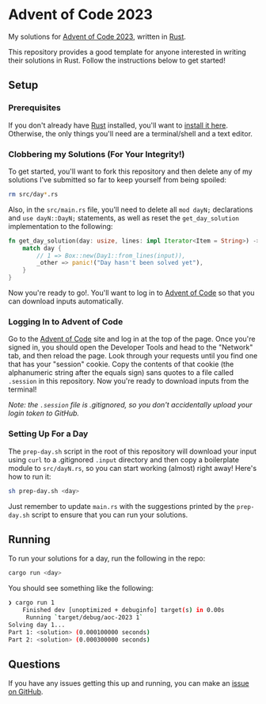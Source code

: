 Advent of Code 2023
===================

My solutions for [Advent of Code 2023][aoc 2023], written in [Rust][rust].

This repository provides a good template for anyone interested in writing
their solutions in Rust. Follow the instructions below to get started!

## Setup

### Prerequisites

If you don't already have [Rust][rust] installed, you'll want to
[install it here][install rust]. Otherwise, the only things you'll need
are a terminal/shell and a text editor.

### Clobbering my Solutions (For Your Integrity!)

To get started, you'll want to fork this repository and then delete any
of my solutions I've submitted so far to keep yourself from being spoiled:

```bash
rm src/day*.rs
```

Also, in the `src/main.rs` file, you'll need to delete all `mod dayN;`
declarations and `use dayN::DayN;` statements, as well as reset the
`get_day_solution` implementation to the following:

```rust
fn get_day_solution(day: usize, lines: impl Iterator<Item = String>) -> Box<dyn DaySolution> {
    match day {
        // 1 => Box::new(Day1::from_lines(input)),
        _other => panic!("Day hasn't been solved yet"),
    }
}
```

Now you're ready to go!. You'll want to log in to [Advent of Code][aoc 2023]
so that you can download inputs automatically.

### Logging In to Advent of Code

Go to the [Advent of Code][aoc 2023] site and log in at the top of the
page. Once you're signed in, you should open the Developer Tools and head
to the "Network" tab, and then reload the page. Look through your requests
until you find one that has your "session" cookie. Copy the contents of
that cookie (the alphanumeric string after the equals sign) sans quotes to
a file called `.session` in this repository. Now you're ready to download
inputs from the terminal!

_Note: the `.session` file is .gitignored, so you don't accidentally upload_
_your login token to GitHub._

### Setting Up For a Day

The `prep-day.sh` script in the root of this repository will download your
input using `curl` to a .gitignored `.input` directory and then copy a
boilerplate module to `src/dayN.rs`, so you can start working (almost)
right away! Here's how to run it:

```bash
sh prep-day.sh <day>
```

Just remember to update `main.rs` with the suggestions printed by the
`prep-day.sh` script to ensure that you can run your solutions.

## Running

To run your solutions for a day, run the following in the repo:

```bash
cargo run <day>
```

You should see something like the following:

```bash
❯ cargo run 1
    Finished dev [unoptimized + debuginfo] target(s) in 0.00s
     Running `target/debug/aoc-2023 1`
Solving day 1...
Part 1: <solution> (0.000100000 seconds)
Part 2: <solution> (0.000300000 seconds)
```

## Questions

If you have any issues getting this up and running, you can make an
[issue on GitHub][make issue].


[aoc 2023]: https://adventofcode.com/2023
[rust]: https://rust-lang.org
[install rust]: https://www.rust-lang.org/tools/install
[make issue]: https://github.com/bjoernd/aoc-2023/issues/new
